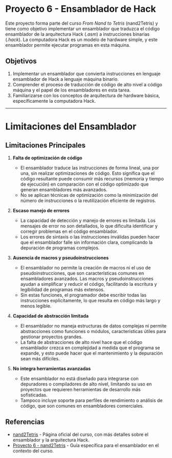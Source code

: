 # Proyecto 6 - Ensamblador de Hack

Este proyecto forma parte del curso *From Nand to Tetris* (nand2Tetris) y tiene como objetivo implementar un ensamblador que traduzca el código ensamblador de la arquitectura Hack (*.asm*) a instrucciones binarias (*.hack*). La computadora Hack es un modelo de hardware simple, y este ensamblador permite ejecutar programas en esta máquina.

## Objetivos

1. Implementar un ensamblador que convierta instrucciones en lenguaje ensamblador de Hack a lenguaje máquina binario.
2. Comprender el proceso de traducción de código de alto nivel a código máquina y el papel de los ensambladores en esta tarea.
3. Familiarizarse con los conceptos de arquitectura de hardware básica, específicamente la computadora Hack.

--------
# Limitaciones del Ensamblador

## Limitaciones Principales

1. **Falta de optimización de código**
   - El ensamblador traduce las instrucciones de forma lineal, una por una, sin realizar optimizaciones de código. Esto significa que el código resultante puede consumir más recursos (memoria y tiempo de ejecución) en comparación con el código optimizado que generan ensambladores más avanzados.
   - No se aplican técnicas de optimización como la minimización del número de instrucciones o la reutilización eficiente de registros.

2. **Escaso manejo de errores**
   - La capacidad de detección y manejo de errores es limitada. Los mensajes de error no son detallados, lo que dificulta identificar y corregir problemas en el código ensamblador.
   - Los errores de sintaxis o las instrucciones inválidas pueden hacer que el ensamblador falle sin información clara, complicando la depuración de programas complejos.

3. **Ausencia de macros y pseudoinstrucciones**
   - El ensamblador no permite la creación de macros ni el uso de pseudoinstrucciones, que son características comunes en ensambladores avanzados. Las macros y pseudoinstrucciones ayudan a simplificar y reducir el código, facilitando la escritura y legibilidad de programas más extensos.
   - Sin estas funciones, el programador debe escribir todas las instrucciones explícitamente, lo que resulta en código más largo y menos legible.

4. **Capacidad de abstracción limitada**
   - El ensamblador no maneja estructuras de datos complejas ni permite abstracciones como funciones o módulos, características útiles para gestionar proyectos grandes.
   - La falta de abstracciones de alto nivel hace que el código ensamblador crezca en complejidad a medida que el programa se expande, y esto puede hacer que el mantenimiento y la depuración sean más difíciles.

5. **No integra herramientas avanzadas**
   - Este ensamblador no está diseñado para integrarse con depuradores o compiladores de alto nivel, limitando su uso en proyectos que requieren herramientas de desarrollo más sofisticadas.
   - Tampoco incluye soporte para perfiles de rendimiento o análisis de código, que son comunes en ensambladores comerciales.


## Referencias

- [nand2Tetris](https://www.nand2tetris.org/) - Página oficial del curso, con más detalles sobre el ensamblador y la arquitectura Hack.
- [Proyecto 6 - nand2Tetris](https://www.nand2tetris.org/project06) - Guía específica para el ensamblador en el contexto del curso.


